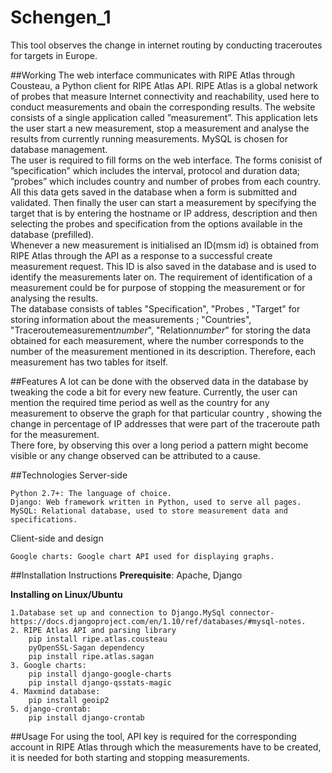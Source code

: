 # Schengen_1
This tool observes the change in internet routing by conducting traceroutes for targets in Europe. 

##Working
The web interface communicates with RIPE Atlas through Cousteau, a Python client for
RIPE Atlas API. RIPE Atlas is a global network of probes that measure Internet connectivity and reachability, used here to conduct measurements and obain the corresponding results. The website consists of a single application called ”measurement”. This application lets the user start a new measurement, stop a measurement and analyse the results from currently running
measurements. MySQL is chosen for database management.<br />
The user is required to fill forms on the web interface. The forms conisist of ”specification” which
includes the interval, protocol and duration data; ”probes” which includes country and number
of probes from each country. All this data gets saved in the database when a form is submitted
and validated. Then finally the user can start a measurement by specifying the target that is by
entering the hostname or IP address, description and then selecting the probes and specification
from the options available in the database (prefilled).<br />
Whenever a new measurement is initialised an ID(msm id) is obtained from RIPE Atlas through
the API as a response to a successful create measurement request. This ID is also saved in the
database and is used to identify the measurements later on. The requirement of identification of
a measurement could be for purpose of stopping the measurement or for analysing the results.<br />
The database consists of tables "Specification", "Probes , "Target" for storing information about the measurements ; "Countries", "Traceroutemeasurement*number*", "Relation*number*" for storing the data obtained for each measurement, where the number corresponds to the number of the measurement mentioned in its description. Therefore, each measurement has two tables for itself.

                     

##Features
A lot can be done with the observed data in the database by tweaking the code a bit for every new feature.
Currently, the user can mention the required time period as well as the country for any measurement to observe the graph for that particular country , showing the change in percentage of IP addresses that were part of the traceroute path for the measurement.<br />
There fore, by observing this over a long period a pattern might become visible or any change observed can be attributed to a cause.

##Technologies
Server-side

    Python 2.7+: The language of choice.
    Django: Web framework written in Python, used to serve all pages.
    MySQL: Relational database, used to store measurement data and specifications.
    

Client-side and design

    Google charts: Google chart API used for displaying graphs.
    
##Installation Instructions
**Prerequisite**: Apache, Django

**Installing on Linux/Ubuntu**


    1.Database set up and connection to Django.MySql connector- https://docs.djangoproject.com/en/1.10/ref/databases/#mysql-notes.
    2. RIPE Atlas API and parsing library
        pip install ripe.atlas.cousteau
        pyOpenSSL-Sagan dependency
        pip install ripe.atlas.sagan
    3. Google charts:
        pip install django-google-charts
        pip install django-qsstats-magic
    4. Maxmind database:
        pip install geoip2
    5. django-crontab:
        pip install django-crontab
        

##Usage
For using the tool, API key is required for the corresponding account in RIPE Atlas through which the measurements have to be created, it is needed for both starting and stopping measurements.
